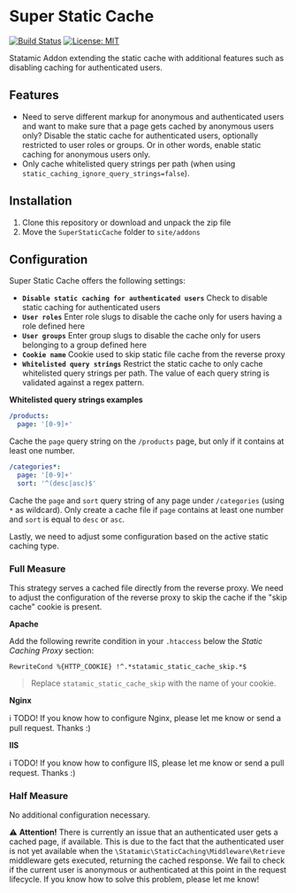 # Super Static Cache

[![Build Status](https://travis-ci.org/wanze/SuperStaticCache.svg?branch=master)](https://travis-ci.org/wanze/SuperStaticCache)
[![License: MIT](https://img.shields.io/badge/License-MIT-yellow.svg)](https://opensource.org/licenses/MIT)

Statamic Addon extending the static cache with additional features such as disabling caching for authenticated
users.

## Features

* Need to serve different markup for anonymous and authenticated users and want to make sure that a page gets cached by 
anonymous users only? Disable the static cache for authenticated users, optionally restricted 
to user roles or groups. Or in other words, enable static caching for anonymous users only.
* Only cache whitelisted query strings per path (when using `static_caching_ignore_query_strings=false`).  

## Installation

1. Clone this repository or download and unpack the zip file
2. Move the `SuperStaticCache` folder to `site/addons`

## Configuration

Super Static Cache offers the following settings:

* **`Disable static caching for authenticated users`** Check to disable static caching for authenticated users
* **`User roles`** Enter role slugs to disable the cache only for users having a role defined here
* **`User groups`** Enter group slugs to disable the cache only for users belonging to a group defined here
* **`Cookie name`** Cookie used to skip static file cache from the reverse proxy 
* **`Whitelisted query strings`** Restrict the static cache to only cache whitelisted query strings per path. 
The value of each query string is validated against a regex pattern.
 
**Whitelisted query strings examples**

```yaml
/products:
  page: '[0-9]+'
```

Cache the `page` query string on the `/products` page, but only if it contains at least one number.

```yaml
/categories*:
  page: '[0-9]+'
  sort: '^(desc|asc)$'
```

Cache the `page` and `sort` query string of any page under `/categories` (using `*` as wildcard). Only create a cache
file if `page` contains at least one number and `sort` is equal to `desc` or `asc`.

Lastly, we need to adjust some configuration based on the active static caching type. 

### Full Measure

This strategy serves a cached file directly from the reverse proxy. We need to adjust the configuration of the reverse 
proxy to skip the cache if the "skip cache" cookie is present.

**Apache**

Add the following rewrite condition in your `.htaccess` below the _Static Caching Proxy_ section:

```RewriteCond %{HTTP_COOKIE} !^.*statamic_static_cache_skip.*$```

> Replace `statamic_static_cache_skip` with the name of your cookie.

**Nginx**

ℹ️ TODO! If you know how to configure Nginx, please let me know or send a pull request. Thanks :)

**IIS**

ℹ️ TODO! If you know how to configure IIS, please let me know or send a pull request. Thanks :)

### Half Measure 

No additional configuration necessary.

⚠️ **Attention!** There is currently an issue that an authenticated user gets a cached page, if available.
This is due to the fact that the authenticated user is not yet available when the `\Statamic\StaticCaching\Middleware\Retrieve` 
middleware gets executed, returning the cached response. We fail to check if the current user is anonymous or authenticated
at this point in the request lifecycle. If you know how to solve this problem, please let me know!
